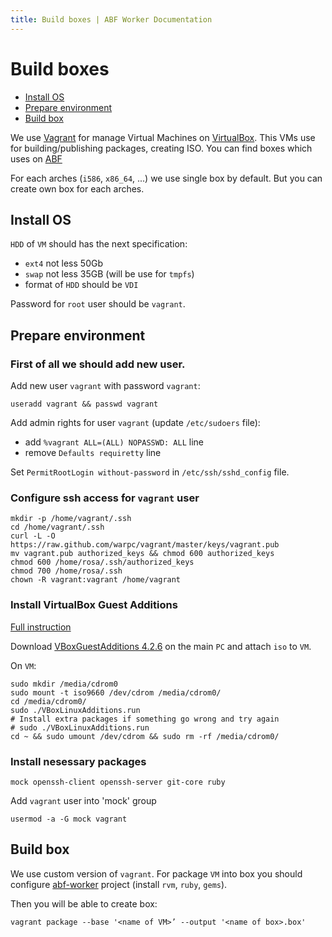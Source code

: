```yaml
---
title: Build boxes | ABF Worker Documentation
---
```


# Build boxes

* [Install OS](#install-os)
* [Prepare environment](#prepare-environment)
* [Build box](#build-box)

We use [Vagrant](http://docs-v1.vagrantup.com/v1/docs/boxes.html) for manage Virtual Machines on [VirtualBox](https://www.virtualbox.org/). This VMs use for building/publishing packages, creating ISO. You can find boxes which uses on [ABF](https://abf.rosalinux.ru/abf/abf-worker/blob/master/config/vm.yml.sample)

For each arches (`i586`, `x86_64`, ...) we use single box by default. But you can create own box for each arches.

## Install OS

`HDD` of `VM` should has the next specification:

* `ext4` not less 50Gb
* `swap` not less 35GB (will be use for `tmpfs`)
* format of `HDD` should be `VDI`

Password for `root` user should be `vagrant`.

## Prepare environment

### First of all we should add new user.

Add new user `vagrant` with password `vagrant`:

    useradd vagrant && passwd vagrant

Add admin rights for user `vagrant` (update `/etc/sudoers` file):

* add `%vagrant ALL=(ALL) NOPASSWD: ALL` line 
* remove `Defaults requiretty` line

Set `PermitRootLogin without-password` in `/etc/ssh/sshd_config` file.

### Configure ssh access for `vagrant` user

    mkdir -p /home/vagrant/.ssh
    cd /home/vagrant/.ssh
    curl -L -O https://raw.github.com/warpc/vagrant/master/keys/vagrant.pub
    mv vagrant.pub authorized_keys && chmod 600 authorized_keys
    chmod 600 /home/rosa/.ssh/authorized_keys
    chmod 700 /home/rosa/.ssh
    chown -R vagrant:vagrant /home/vagrant

### Install VirtualBox Guest Additions

[Full instruction](http://www.virtualbox.org/manual/ch04.html#idp19235216)

Download [VBoxGuestAdditions 4.2.6](http://download.virtualbox.org/virtualbox/4.2.6/VBoxGuestAdditions_4.2.6.iso) on the main `PC` and attach `iso` to `VM`.

On `VM`:

    sudo mkdir /media/cdrom0
    sudo mount -t iso9660 /dev/cdrom /media/cdrom0/
    cd /media/cdrom0/
    sudo ./VBoxLinuxAdditions.run
    # Install extra packages if something go wrong and try again
    # sudo ./VBoxLinuxAdditions.run
    cd ~ && sudo umount /dev/cdrom && sudo rm -rf /media/cdrom0/

### Install nesessary packages

    mock openssh-client openssh-server git-core ruby

Add `vagrant` user into 'mock' group

    usermod -a -G mock vagrant

## Build box

We use custom version of `vagrant`. For package `VM` into box you should configure [abf-worker](https://abf.rosalinux.ru/abf/abf-worker) project (install `rvm`, `ruby`, `gems`).

Then you will be able to create box:

    vagrant package --base '<name of VM>’ --output '<name of box>.box'

